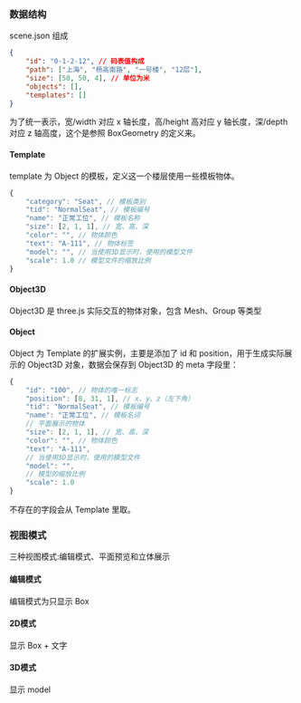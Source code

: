 ### 数据结构

scene.json 组成

```json
{
    "id": "0-1-2-12", // 码表值构成
    "path": ["上海", "杨高南路", "一号楼", "12层"],
    "size": [50, 50, 4], // 单位为米
    "objects": [], 
    "templates": []
}
```

为了统一表示，宽/width 对应 x 轴长度，高/height 高对应 y 轴长度，深/depth 对应 z 轴高度，这个是参照 BoxGeometry 的定义来。

#### Template

template 为 Object 的模板，定义这一个楼层使用一些模板物体。

```js
{
    "category": "Seat", // 模板类别
    "tid": "NormalSeat", // 模板编号
    "name": "正常工位", // 模板名称
    "size": [2, 1, 1], // 宽、高、深
    "color": "", // 物体颜色
    "text": "A-111", // 物体标签
    "model": "", // 当使用3D显示时，使用的模型文件
    "scale": 1.0 // 模型文件的缩放比例
}
```

#### Object3D

Object3D 是 three.js 实际交互的物体对象，包含 Mesh、Group 等类型

#### Object

Object 为 Template 的扩展实例，主要是添加了 id 和 position，用于生成实际展示的 Object3D 对象，数据会保存到 Object3D 的 meta 字段里：

```js
{
    "id": "100", // 物体的唯一标志
    "position": [8, 31, 1], // x、y、z（左下角）
    "tid": "NormalSeat", // 模板编号
    "name": "正常工位", // 模板名词
    // 平面展示的物体
    "size": [2, 1, 1], // 宽、高、深
    "color": "", // 物体颜色
    "text": "A-111",
    // 当使用3D显示时，使用的模型文件
    "model": "",
    // 模型的缩放比例
    "scale": 1.0
}
```

不存在的字段会从 Template 里取。

### 视图模式

三种视图模式:编辑模式、平面预览和立体展示

#### 编辑模式

编辑模式为只显示 Box

#### 2D模式

显示 Box + 文字

#### 3D模式

显示 model